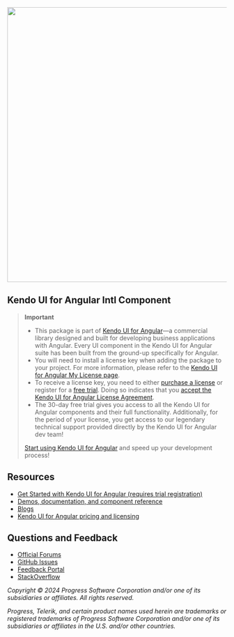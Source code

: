 <a href="https://www.telerik.com/kendo-angular-ui/" target="_blank">
<img width="631" src="https://www.telerik.com/kendo-angular-ui/npm-banner.svg">
</a>

## Kendo UI for Angular Intl Component

> **Important**
>
> -   This package is part of [Kendo UI for Angular](https://www.telerik.com/kendo-angular-ui?utm_medium=referral&utm_source=npm&utm_campaign=kendo-ui-angular-trial-intl)&mdash;a commercial library designed and built for developing business applications with Angular. Every UI component in the Kendo UI for Angular suite has been built from the ground-up specifically for Angular.
> -   You will need to install a license key when adding the package to your project. For more information, please refer to the [Kendo UI for Angular My License page](https://www.telerik.com/kendo-angular-ui/my-license?utm_medium=referral&utm_source=npm&utm_campaign=kendo-ui-angular-trial-intl).
> -   To receive a license key, you need to either [purchase a license](https://www.telerik.com/purchase/kendo-ui?utm_medium=referral&utm_source=npm&utm_campaign=kendo-ui-angular-trial-intl) or register for a [free trial](https://www.telerik.com/download-login-v2-kendo-angular-ui?utm_medium=referral&utm_source=npm&utm_campaign=kendo-ui-angular-trial-intl). Doing so indicates that you [accept the Kendo UI for Angular License Agreement](https://www.telerik.com/purchase/license-agreement/kendo-ui?utm_medium=referral&utm_source=npm&utm_campaign=kendo-ui-angular-trial-intl).
> -   The 30-day free trial gives you access to all the Kendo UI for Angular components and their full functionality. Additionally, for the period of your license, you get access to our legendary technical support provided directly by the Kendo UI for Angular dev team!
>
> [Start using Kendo UI for Angular](https://www.telerik.com/download-login-v2-kendo-angular-ui?utm_medium=referral&utm_source=npm&utm_campaign=kendo-ui-angular-trial-intl) and speed up your development process!

## Resources

-   [Get Started with Kendo UI for Angular (requires trial registration)](https://www.telerik.com/kendo-angular-ui/getting-started)
-   [Demos, documentation, and component reference](https://www.telerik.com/kendo-angular-ui/components)
-   [Blogs](http://www.telerik.com/blogs/kendo-ui)
-   [Kendo UI for Angular pricing and licensing](https://www.telerik.com/purchase/kendo-ui)

## Questions and Feedback

-   [Official Forums](https://www.telerik.com/forums/kendo-angular-ui)
-   [GitHub Issues](https://github.com/telerik/kendo-angular/issues)
-   [Feedback Portal](https://feedback.telerik.com/kendo-angular-ui)
-   [StackOverflow](https://stackoverflow.com/questions/tagged/kendo-ui-angular2)

_Copyright © 2024 Progress Software Corporation and/or one of its subsidiaries or affiliates. All rights reserved._

_Progress, Telerik, and certain product names used herein are trademarks or registered trademarks of Progress Software Corporation and/or one of its subsidiaries or affiliates in the U.S. and/or other countries._
